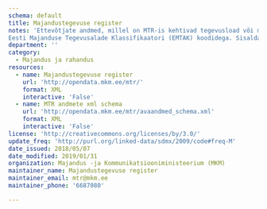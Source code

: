 ```yaml
---
schema: default
title: Majandustegevuse register
notes: 'Ettevõtjate andmed, millel on MTR-is kehtivad tegevusload või majandustegevusteated. Sisaldab lube koos kehtivusinfo ning
Eesti Majanduse Tegevusalade Klassifikaatori (EMTAK) koodidega. Sisaldab ka viidet loa detailsele andmestikule (HTML) '
department: ''
category:
  - Majandus ja rahandus
resources:
  - name: Majandustegevuse register
    url: 'http://opendata.mkm.ee/mtr/'
    format: XML
    interactive: 'False'
  - name: MTR andmete xml schema
    url: 'http://opendata.mkm.ee/mtr/avaandmed_schema.xml'
    format: XML
    interactive: 'False'
license: 'http://creativecommons.org/licenses/by/3.0/'
update_freq: 'http://purl.org/linked-data/sdmx/2009/code#freq-M'
date_issued: 2018/05/07
date_modified: 2019/01/31
organization: Majandus -ja Kommunikatsiooniministeerium (MKM)
maintainer_name: Majandustegevuse register
maintainer_email: mtr@mkm.ee
maintainer_phone: '6687080'

---
```

